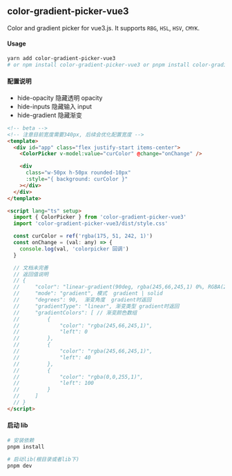 <!--
 * @Descripttion:
 * @version:
 * @Author: June
 * @Date: 2023-03-17 22:02:02
 * @LastEditors: June
 * @LastEditTime: 2024-12-13 18:10:58
-->

## color-gradient-picker-vue3

Color and gradient picker for vue3.js. It supports `RBG`, `HSL`, `HSV`, `CMYK`.

#### Usage

```bash
yarn add color-gradient-picker-vue3
# or npm install color-gradient-picker-vue3 or pnpm install color-gradient-picker-vue3
```

#### 配置说明

- hide-opacity 隐藏透明 opacity
- hide-inputs 隐藏输入 input
- hide-gradient 隐藏渐变

```html
<!-- beta -->
<!-- 注意目前宽度需要340px, 后续会优化配置宽度 -->
<template>
  <div id="app" class="flex justify-start items-center">
    <ColorPicker v-model:value="curColor" @change="onChange" />

    <div
      class="w-50px h-50px rounded-10px"
      :style="{ background: curColor }"
    ></div>
  </div>
</template>

<script lang="ts" setup>
  import { ColorPicker } from 'color-gradient-picker-vue3'
  import 'color-gradient-picker-vue3/dist/style.css'

  const curColor = ref('rgba(175, 51, 242, 1)')
  const onChange = (val: any) => {
    console.log(val, 'colorpicker 回调')
  }

  // 文档未完善
  // 返回值说明
  // {
  //     "color": "linear-gradient(90deg, rgba(245,66,245,1) 0%, RGBA(245,66,245,1) 40%, rgba(0,0,255,1) 100%)",  颜色字符串
  //     "mode": "gradient", 模式  gradient | solid
  //     "degrees": 90,  渐变角度  gradient时返回
  //     "gradientType": "linear", 渐变类型 gradient时返回
  //     "gradientColors": [ // 渐变颜色数组
  //         {
  //             "color": "rgba(245,66,245,1)",
  //             "left": 0
  //         },
  //         {
  //             "color": "rgba(245,66,245,1)",
  //             "left": 40
  //         },
  //         {
  //             "color": "rgba(0,0,255,1)",
  //             "left": 100
  //         }
  //     ]
  // }
</script>
```

#### 启动 lib

```bash
# 安装依赖
pnpm install

# 启动lib(根目录或者lib下)
pnpm dev
```

